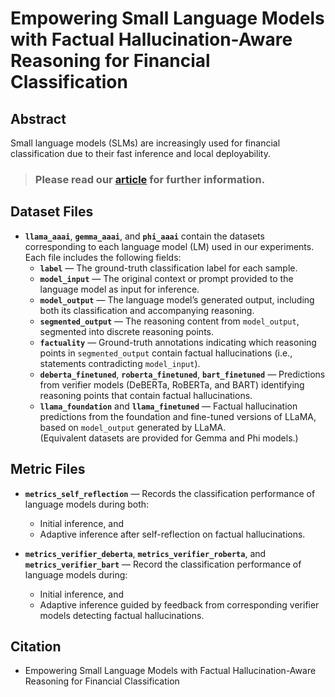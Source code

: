 # Empowering Small Language Models with Factual Hallucination-Aware Reasoning for Financial Classification
## Abstract
Small language models (SLMs) are increasingly used for financial classification due to their fast inference and local deployability.
> ### Please read our [article](https://arxiv.org/abs/) for further information.

## Dataset Files
- **`llama_aaai`**, **`gemma_aaai`**, and **`phi_aaai`** contain the datasets corresponding to each language model (LM) used in our experiments.  
  Each file includes the following fields:
  - **`label`** — The ground-truth classification label for each sample.  
  - **`model_input`** — The original context or prompt provided to the language model as input for inference.  
  - **`model_output`** — The language model’s generated output, including both its classification and accompanying reasoning.  
  - **`segmented_output`** — The reasoning content from `model_output`, segmented into discrete reasoning points.  
  - **`factuality`** — Ground-truth annotations indicating which reasoning points in `segmented_output` contain factual hallucinations (i.e., statements contradicting `model_input`).  
  - **`deberta_finetuned`**, **`roberta_finetuned`**, **`bart_finetuned`** — Predictions from verifier models (DeBERTa, RoBERTa, and BART) identifying reasoning points that contain factual hallucinations.  
  - **`llama_foundation`** and **`llama_finetuned`** — Factual hallucination predictions from the foundation and fine-tuned versions of LLaMA, based on `model_output` generated by LLaMA.  
    (Equivalent datasets are provided for Gemma and Phi models.)

## Metric Files
- **`metrics_self_reflection`** — Records the classification performance of language models during both:  
  - Initial inference, and  
  - Adaptive inference after self-reflection on factual hallucinations.  

- **`metrics_verifier_deberta`**, **`metrics_verifier_roberta`**, and **`metrics_verifier_bart`** — Record the classification performance of language models during:  
  - Initial inference, and  
  - Adaptive inference guided by feedback from corresponding verifier models detecting factual hallucinations.

## Citation
- Empowering Small Language Models with Factual Hallucination-Aware Reasoning for Financial Classification
